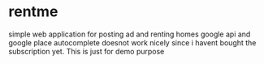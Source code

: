 # rentme
simple web application for posting ad and renting homes
google api and google place autocomplete doesnot work nicely since i havent bought the subscription yet. This is just for demo purpose
